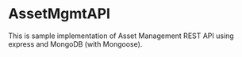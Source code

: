 # AssetMgmtAPI


This is sample implementation of Asset Management REST API using express and MongoDB (with Mongoose).
